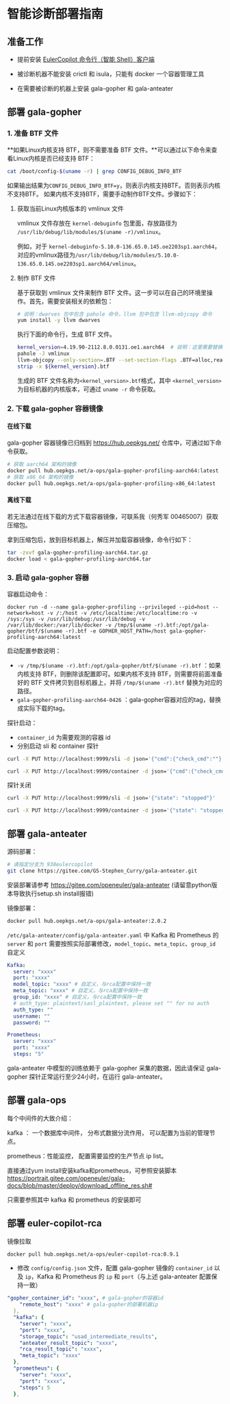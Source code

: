 # 智能诊断部署指南

## 准备工作

+ 提前安装 [EulerCopilot 命令行（智能 Shell）客户端](../../../使用指南/命令行客户端/命令行助手使用指南.md)

+ 被诊断机器不能安装 crictl 和 isula，只能有 docker 一个容器管理工具

+ 在需要被诊断的机器上安装 gala-gopher 和 gala-anteater

## 部署 gala-gopher

### 1. 准备 BTF 文件

**如果Linux内核支持 BTF，则不需要准备 BTF 文件。**可以通过以下命令来查看Linux内核是否已经支持 BTF：

```bash
cat /boot/config-$(uname -r) | grep CONFIG_DEBUG_INFO_BTF
```

如果输出结果为`CONFIG_DEBUG_INFO_BTF=y`，则表示内核支持BTF。否则表示内核不支持BTF。
如果内核不支持BTF，需要手动制作BTF文件。步骤如下：

1. 获取当前Linux内核版本的 vmlinux 文件

   vmlinux 文件存放在 `kernel-debuginfo` 包里面，存放路径为 `/usr/lib/debug/lib/modules/$(uname -r)/vmlinux`。

   例如，对于 `kernel-debuginfo-5.10.0-136.65.0.145.oe2203sp1.aarch64`，对应的vmlinux路径为`/usr/lib/debug/lib/modules/5.10.0-136.65.0.145.oe2203sp1.aarch64/vmlinux`。

2. 制作 BTF 文件

   基于获取到 vmlinux 文件来制作 BTF 文件。这一步可以在自己的环境里操作。首先，需要安装相关的依赖包：

   ```bash
   # 说明：dwarves 包中包含 pahole 命令，llvm 包中包含 llvm-objcopy 命令
   yum install -y llvm dwarves
   ```

   执行下面的命令行，生成 BTF 文件。

   ```bash
   kernel_version=4.19.90-2112.8.0.0131.oe1.aarch64  # 说明：这里需要替换成目标内核版本，可通过 uname -r 命令获取
   pahole -J vmlinux
   llvm-objcopy --only-section=.BTF --set-section-flags .BTF=alloc,readonly --strip-all vmlinux ${kernel_version}.btf
   strip -x ${kernel_version}.btf
   ```

   生成的 BTF 文件名称为`<kernel_version>.btf`格式，其中 `<kernel_version>`为目标机器的内核版本，可通过 `uname -r` 命令获取。

### 2. 下载 gala-gopher 容器镜像

#### 在线下载

gala-gopher 容器镜像已归档到 <https://hub.oepkgs.net/> 仓库中，可通过如下命令获取。

```bash
# 获取 aarch64 架构的镜像
docker pull hub.oepkgs.net/a-ops/gala-gopher-profiling-aarch64:latest
# 获取 x86_64 架构的镜像
docker pull hub.oepkgs.net/a-ops/gala-gopher-profiling-x86_64:latest
```

#### 离线下载

若无法通过在线下载的方式下载容器镜像，可联系我（何秀军 00465007）获取压缩包。

拿到压缩包后，放到目标机器上，解压并加载容器镜像，命令行如下：

```bash
tar -zxvf gala-gopher-profiling-aarch64.tar.gz
docker load < gala-gopher-profiling-aarch64.tar
```

### 3. 启动 gala-gopher 容器

容器启动命令：

```shell
docker run -d --name gala-gopher-profiling --privileged --pid=host --network=host -v /:/host -v /etc/localtime:/etc/localtime:ro -v /sys:/sys -v /usr/lib/debug:/usr/lib/debug -v /var/lib/docker:/var/lib/docker -v /tmp/$(uname -r).btf:/opt/gala-gopher/btf/$(uname -r).btf -e GOPHER_HOST_PATH=/host gala-gopher-profiling-aarch64:latest
```

启动配置参数说明：

+ `-v /tmp/$(uname -r).btf:/opt/gala-gopher/btf/$(uname -r).btf` ：如果内核支持 BTF，则删除该配置即可。如果内核不支持 BTF，则需要将前面准备好的 BTF 文件拷贝到目标机器上，并将 `/tmp/$(uname -r).btf` 替换为对应的路径。
+ `gala-gopher-profiling-aarch64-0426` ：gala-gopher容器对应的tag，替换成实际下载的tag。

探针启动：

+ `container_id` 为需要观测的容器 id
+ 分别启动 sli 和 container 探针

```bash
curl -X PUT http://localhost:9999/sli -d json='{"cmd":{"check_cmd":""},"snoopers":{"container_id":[""]},"params":{"report_period":5},"state":"running"}'
```

```bash
curl -X PUT http://localhost:9999/container -d json='{"cmd":{"check_cmd":""},"snoopers":{"container_id":[""]},"params":{"report_period":5},"state":"running"}'
```

探针关闭

```bash
curl -X PUT http://localhost:9999/sli -d json='{"state": "stopped"}'
```

```bash
curl -X PUT http://localhost:9999/container -d json='{"state": "stopped"}'
```

## 部署 gala-anteater

源码部署：

```bash
# 请指定分支为 930eulercopilot
git clone https://gitee.com/GS-Stephen_Curry/gala-anteater.git
```

安装部署请参考 <https://gitee.com/openeuler/gala-anteater>
(请留意python版本导致执行setup.sh install报错)

镜像部署：

```bash
docker pull hub.oepkgs.net/a-ops/gala-anteater:2.0.2
```

`/etc/gala-anteater/config/gala-anteater.yaml` 中 Kafka 和 Prometheus 的 `server` 和 `port` 需要按照实际部署修改，`model_topic`、`meta_topic`、`group_id` 自定义

```yaml
Kafka:
  server: "xxxx"
  port: "xxxx"
  model_topic: "xxxx" # 自定义，与rca配置中保持一致
  meta_topic: "xxxx" # 自定义，与rca配置中保持一致
  group_id: "xxxx" # 自定义，与rca配置中保持一致
  # auth_type: plaintext/sasl_plaintext, please set "" for no auth
  auth_type: ""
  username: ""
  password: ""

Prometheus:
  server: "xxxx"
  port: "xxxx"
  steps: "5"
```

gala-anteater 中模型的训练依赖于 gala-gopher 采集的数据，因此请保证 gala-gopher 探针正常运行至少24小时，在运行 gala-anteater。

## 部署 gala-ops

每个中间件的大致介绍：

kafka ： 一个数据库中间件， 分布式数据分流作用， 可以配置为当前的管理节点。

prometheus：性能监控， 配置需要监控的生产节点 ip list。

直接通过yum install安装kafka和prometheus，可参照安装脚本 <https://portrait.gitee.com/openeuler/gala-docs/blob/master/deploy/download_offline_res.sh#>

只需要参照其中 kafka 和 prometheus 的安装即可

## 部署 euler-copilot-rca

镜像拉取

```bash
docker pull hub.oepkgs.net/a-ops/euler-copilot-rca:0.9.1
```

+ 修改 `config/config.json` 文件，配置 gala-gopher 镜像的 `container_id` 以及 `ip`，Kafka 和 Prometheus 的 `ip` 和 `port`（与上述 gala-anteater 配置保持一致）

```yaml
"gopher_container_id": "xxxx", # gala-gopher的容器id
    "remote_host": "xxxx" # gala-gopher的部署机器ip
  },
  "kafka": {
    "server": "xxxx",
    "port": "xxxx",
    "storage_topic": "usad_intermediate_results",
    "anteater_result_topic": "xxxx",
    "rca_result_topic": "xxxx",
    "meta_topic": "xxxx"
  },
  "prometheus": {
    "server": "xxxx",
    "port": "xxxx",
    "steps": 5
  },
```
